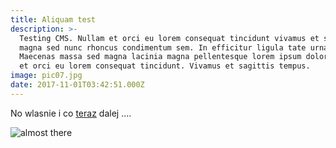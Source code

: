 ```yaml
---
title: Aliquam test
description: >-
  Testing CMS. Nullam et orci eu lorem consequat tincidunt vivamus et sagittis
  magna sed nunc rhoncus condimentum sem. In efficitur ligula tate urna.
  Maecenas massa sed magna lacinia magna pellentesque lorem ipsum dolor. Nullam
  et orci eu lorem consequat tincidunt. Vivamus et sagittis tempus.
image: pic07.jpg
date: 2017-11-01T03:42:51.000Z
---
```

No wlasnie i co [teraz](tuff-studio.com) dalej ....

![almost there](/img/blogs/desktop.jpg "Almost There")
